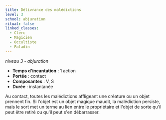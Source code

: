 ```yaml
---
title: Délivrance des malédictions
level: 3
school: abjuration
ritual: false
linked_classes:
  - Clerc
  - Magicien
  - Occultiste
  - Paladin
---
```

*niveau 3 - abjuration*

- **Temps d'incantation** : 1 action
- **Portée** : contact
- **Composantes** : V, S
- **Durée** : instantanée

Au contact, toutes les malédictions affligeant une créature ou un objet prennent fin. Si l'objet est un objet magique maudit, la malédiction persiste, mais le sort met un terme au lien entre le propriétaire et l'objet de sorte qu'il peut être retiré ou qu'il peut s'en débarrasser.